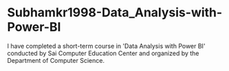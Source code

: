 # Subhamkr1998-Data_Analysis-with-Power-BI
I have completed a short-term course in 'Data Analysis with Power BI' conducted by Sai Computer Education Center and organized by the Department of Computer Science.
